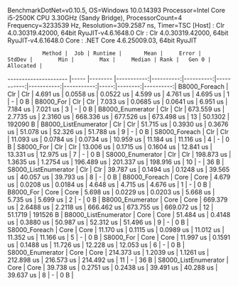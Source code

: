 
BenchmarkDotNet=v0.10.5, OS=Windows 10.0.14393
Processor=Intel Core i5-2500K CPU 3.30GHz (Sandy Bridge), ProcessorCount=4
Frequency=3233539 Hz, Resolution=309.2587 ns, Timer=TSC
  [Host] : Clr 4.0.30319.42000, 64bit RyuJIT-v4.6.1648.0
  Clr    : Clr 4.0.30319.42000, 64bit RyuJIT-v4.6.1648.0
  Core   : .NET Core 4.6.25009.03, 64bit RyuJIT


               Method |  Job | Runtime |       Mean |     Error |    StdDev |        Min |        Max |     Median | Rank |   Gen 0 | Allocated |
--------------------- |----- |-------- |-----------:|----------:|----------:|-----------:|-----------:|-----------:|-----:|--------:|----------:|
        B8000_Foreach |  Clr |     Clr |   4.691 us | 0.0558 us | 0.0522 us |   4.599 us |   4.761 us |   4.695 us |    1 |       - |       0 B |
            B8000_For |  Clr |     Clr |   7.033 us | 0.0685 us | 0.0641 us |   6.951 us |   7.184 us |   7.021 us |    3 |       - |       0 B |
     B8000_Enumerator |  Clr |     Clr | 673.559 us | 2.7735 us | 2.3160 us | 668.336 us | 677.526 us | 673.498 us |   13 | 50.1302 |  192090 B |
 B8000_ListEnumerator |  Clr |     Clr |  51.715 us | 0.3930 us | 0.3676 us |  51.078 us |  52.326 us |  51.788 us |    9 |       - |       0 B |
        S8000_Foreach |  Clr |     Clr |  11.093 us | 0.0784 us | 0.0734 us |  10.959 us |  11.184 us |  11.116 us |    4 |       - |       0 B |
            S8000_For |  Clr |     Clr |  13.006 us | 0.1715 us | 0.1604 us |  12.841 us |  13.331 us |  12.975 us |    7 |       - |       0 B |
     S8000_Enumerator |  Clr |     Clr | 198.873 us | 1.3635 us | 1.2754 us | 196.489 us | 201.337 us | 198.916 us |   10 |       - |      36 B |
 S8000_ListEnumerator |  Clr |     Clr |  39.787 us | 0.1494 us | 0.1248 us |  39.565 us |  40.057 us |  39.793 us |    8 |       - |       0 B |
        B8000_Foreach | Core |    Core |   4.679 us | 0.0208 us | 0.0184 us |   4.648 us |   4.715 us |   4.676 us |    1 |       - |       0 B |
            B8000_For | Core |    Core |   5.698 us | 0.0229 us | 0.0203 us |   5.668 us |   5.735 us |   5.699 us |    2 |       - |       0 B |
     B8000_Enumerator | Core |    Core | 669.379 us | 2.6488 us | 2.2118 us | 666.462 us | 673.755 us | 669.072 us |   12 | 51.1719 |  191526 B |
 B8000_ListEnumerator | Core |    Core |  51.484 us | 0.4148 us | 0.3880 us |  50.987 us |  52.312 us |  51.496 us |    9 |       - |       0 B |
        S8000_Foreach | Core |    Core |  11.170 us | 0.1115 us | 0.0989 us |  11.012 us |  11.352 us |  11.166 us |    5 |       - |       0 B |
            S8000_For | Core |    Core |  11.997 us | 0.1591 us | 0.1488 us |  11.726 us |  12.228 us |  12.053 us |    6 |       - |       0 B |
     S8000_Enumerator | Core |    Core | 214.373 us | 1.2039 us | 1.1261 us | 212.898 us | 216.573 us | 214.492 us |   11 |       - |      36 B |
 S8000_ListEnumerator | Core |    Core |  39.738 us | 0.2751 us | 0.2438 us |  39.491 us |  40.288 us |  39.637 us |    8 |       - |       0 B |
